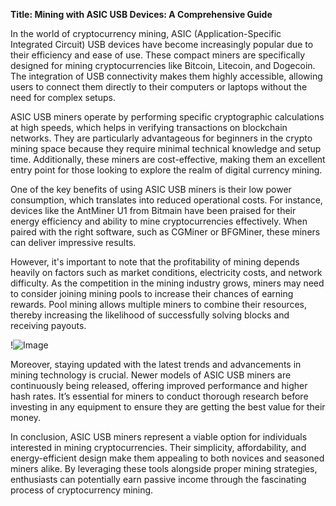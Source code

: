**Title: Mining with ASIC USB Devices: A Comprehensive Guide**

In the world of cryptocurrency mining, ASIC (Application-Specific Integrated Circuit) USB devices have become increasingly popular due to their efficiency and ease of use. These compact miners are specifically designed for mining cryptocurrencies like Bitcoin, Litecoin, and Dogecoin. The integration of USB connectivity makes them highly accessible, allowing users to connect them directly to their computers or laptops without the need for complex setups.

ASIC USB miners operate by performing specific cryptographic calculations at high speeds, which helps in verifying transactions on blockchain networks. They are particularly advantageous for beginners in the crypto mining space because they require minimal technical knowledge and setup time. Additionally, these miners are cost-effective, making them an excellent entry point for those looking to explore the realm of digital currency mining.

One of the key benefits of using ASIC USB miners is their low power consumption, which translates into reduced operational costs. For instance, devices like the AntMiner U1 from Bitmain have been praised for their energy efficiency and ability to mine cryptocurrencies effectively. When paired with the right software, such as CGMiner or BFGMiner, these miners can deliver impressive results.

However, it's important to note that the profitability of mining depends heavily on factors such as market conditions, electricity costs, and network difficulty. As the competition in the mining industry grows, miners may need to consider joining mining pools to increase their chances of earning rewards. Pool mining allows multiple miners to combine their resources, thereby increasing the likelihood of successfully solving blocks and receiving payouts.

!![Image](https://github.com/user-attachments/assets/590b50a7-4459-4e76-8a31-559aed223621)

Moreover, staying updated with the latest trends and advancements in mining technology is crucial. Newer models of ASIC USB miners are continuously being released, offering improved performance and higher hash rates. It’s essential for miners to conduct thorough research before investing in any equipment to ensure they are getting the best value for their money.

In conclusion, ASIC USB miners represent a viable option for individuals interested in mining cryptocurrencies. Their simplicity, affordability, and energy-efficient design make them appealing to both novices and seasoned miners alike. By leveraging these tools alongside proper mining strategies, enthusiasts can potentially earn passive income through the fascinating process of cryptocurrency mining.